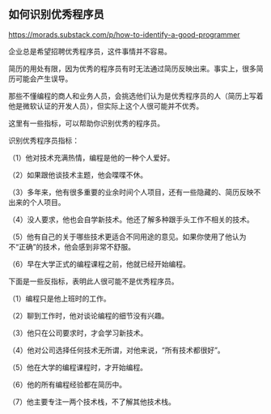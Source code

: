 ## 如何识别优秀程序员

https://morads.substack.com/p/how-to-identify-a-good-programmer

企业总是希望招聘优秀程序员，这件事情并不容易。

简历的用处有限，因为优秀的程序员有时无法通过简历反映出来。事实上，很多简历可能会产生误导。

那些不懂编程的商人和业务人员，会挑选他们认为是优秀程序员的人（简历上写着他是微软认证的开发人员），但实际上这个人很可能并不优秀。

这里有一些指标，可以帮助你识别优秀的程序员。

识别优秀程序员指标：

（1）他对技术充满热情，编程是他的一种个人爱好。

（2）如果跟他谈技术主题，他会喋喋不休。

（3）多年来，他有很多重要的业余时间个人项目，还有一些隐藏的、简历反映不出来的个人项目。

（4）没人要求，他也会自学新技术。他还了解多种跟手头工作不相关的技术。

（5）他有自己的关于哪些技术更适合不同用途的意见。如果你使用了他认为不“正确”的技术，他会感到非常不舒服。

（6）早在大学正式的编程课程之前，他就已经开始编程。

下面是一些反指标，表明此人很可能不是优秀程序员。

（1）编程只是他上班时的工作。

（2）聊到工作时，他对谈论编程的细节没有兴趣。

（3）他只在公司要求时，才会学习新技术。

（4）他对公司选择任何技术无所谓，对他来说，“所有技术都很好”。

（5）他在大学的编程课程时，才开始编程。

（6）他的所有编程经验都在简历中。

（7）他主要专注一两个技术栈，不了解其他技术栈。
